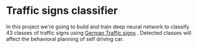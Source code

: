 # Traffic signs classifier
In this project we're going to build and train deep neural network to classify 43 classes of traffic signs using [German Traffic signs](http://benchmark.ini.rub.de/?section=gtsrb&subsection=dataset)
. Detected classes will affect the behavioral planning of self driving car.
